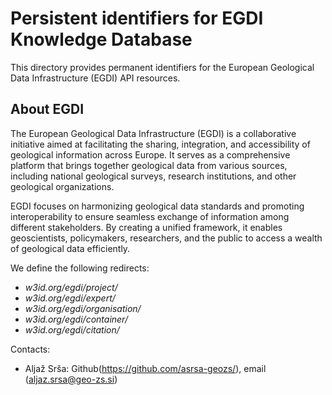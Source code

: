 # Persistent identifiers for EGDI Knowledge Database

This directory provides permanent identifiers for the European Geological Data Infrastructure (EGDI) API resources.

## About EGDI

The European Geological Data Infrastructure (EGDI) is a collaborative initiative aimed at facilitating the sharing, integration, and accessibility of geological information across Europe. It serves as a comprehensive platform that brings together geological data from various sources, including national geological surveys, research institutions, and other geological organizations.

EGDI focuses on harmonizing geological data standards and promoting interoperability to ensure seamless exchange of information among different stakeholders. By creating a unified framework, it enables geoscientists, policymakers, researchers, and the public to access a wealth of geological data efficiently.

We define the following redirects:

* _w3id.org/egdi/project/_
* _w3id.org/egdi/expert/_
* _w3id.org/egdi/organisation/_
* _w3id.org/egdi/container/_
* _w3id.org/egdi/citation/_

Contacts:

* Aljaž Srša: Github(https://github.com/asrsa-geozs/), email (aljaz.srsa@geo-zs.si)
